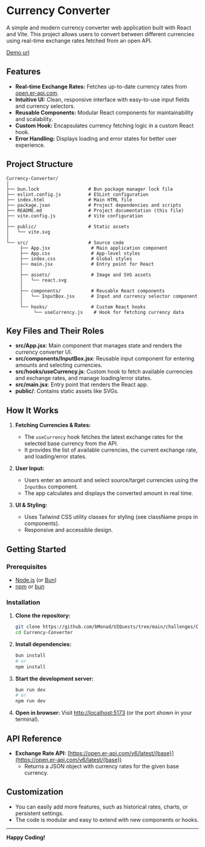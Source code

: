 # Currency Converter

A simple and modern currency converter web application built with React and Vite. This project allows users to convert between different currencies using real-time exchange rates fetched from an open API.

[Demo url](https://currency-convertor-one-kappa.vercel.app/) 

## Features

- **Real-time Exchange Rates:** Fetches up-to-date currency rates from [open.er-api.com](https://open.er-api.com/).
- **Intuitive UI:** Clean, responsive interface with easy-to-use input fields and currency selectors.
- **Reusable Components:** Modular React components for maintainability and scalability.
- **Custom Hook:** Encapsulates currency fetching logic in a custom React hook.
- **Error Handling:** Displays loading and error states for better user experience.

## Project Structure

```
Currency-Converter/
│
├── bun.lock                  # Bun package manager lock file
├── eslint.config.js          # ESLint configuration
├── index.html                # Main HTML file
├── package.json              # Project dependencies and scripts
├── README.md                 # Project documentation (this file)
├── vite.config.js            # Vite configuration
│
├── public/                   # Static assets
│   └── vite.svg
│
└── src/                      # Source code
	 ├── App.jsx               # Main application component
	 ├── App.css               # App-level styles
	 ├── index.css             # Global styles
	 ├── main.jsx              # Entry point for React
	 │
	 ├── assets/               # Image and SVG assets
	 │   └── react.svg
	 │
	 ├── components/           # Reusable React components
	 │   └── InputBox.jsx      # Input and currency selector component
	 │
	 └── hooks/                # Custom React hooks
		  └── useCurrency.js    # Hook for fetching currency data
```

## Key Files and Their Roles

- **src/App.jsx**: Main component that manages state and renders the currency converter UI.
- **src/components/InputBox.jsx**: Reusable input component for entering amounts and selecting currencies.
- **src/hooks/useCurrency.js**: Custom hook to fetch available currencies and exchange rates, and manage loading/error states.
- **src/main.jsx**: Entry point that renders the React app.
- **public/**: Contains static assets like SVGs.

## How It Works

1. **Fetching Currencies & Rates:**

   - The `useCurrency` hook fetches the latest exchange rates for the selected base currency from the API.
   - It provides the list of available currencies, the current exchange rate, and loading/error states.

2. **User Input:**

   - Users enter an amount and select source/target currencies using the `InputBox` component.
   - The app calculates and displays the converted amount in real time.

3. **UI & Styling:**
   - Uses Tailwind CSS utility classes for styling (see className props in components).
   - Responsive and accessible design.

## Getting Started

### Prerequisites

- [Node.js](https://nodejs.org/) (or [Bun](https://bun.sh/))
- [npm](https://www.npmjs.com/) or [bun](https://bun.sh/)

### Installation

1. **Clone the repository:**
   ```sh
   git clone https://github.com/bMonad/UIQuests/tree/main/challenges/Currency-Converter
   cd Currency-Converter
   ```
2. **Install dependencies:**
   ```sh
   bun install
   # or
   npm install
   ```
3. **Start the development server:**
   ```sh
   bun run dev
   # or
   npm run dev
   ```
4. **Open in browser:**
   Visit [http://localhost:5173](http://localhost:5173) (or the port shown in your terminal).

## API Reference

- **Exchange Rate API:** [https://open.er-api.com/v6/latest/{base}](https://open.er-api.com/v6/latest/{base})
  - Returns a JSON object with currency rates for the given base currency.

## Customization

- You can easily add more features, such as historical rates, charts, or persistent settings.
- The code is modular and easy to extend with new components or hooks.

---

**Happy Coding!**
